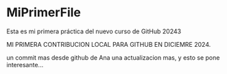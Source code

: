 # MiPrimerFile

Esta es mi primera práctica del nuevo curso de GitHub 20243


MI PRIMERA CONTRIBUCION LOCAL PARA GITHUB EN DICIEMRE 2024.

un commit mas desde github de Ana
una actualizacion mas, y esto se pone interesante...
